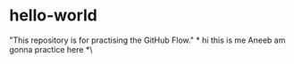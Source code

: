 # hello-world
"This repository is for practising the GitHub Flow."
\* hi this is me Aneeb am gonna practice here *\
